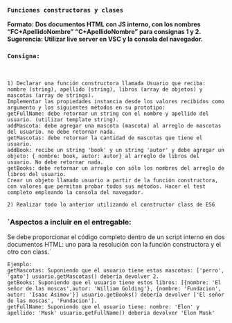 ### `Funciones constructoras y clases`

**Formato: Dos documentos HTML con JS interno, con los nombres “FC+ApellidoNombre” “C+ApellidoNombre” para consignas 1 y 2.
Sugerencia: Utilizar live server en VSC y la consola del navegador.**
 
### `Consigna:`
<br />


```
1) Declarar una función constructora llamada Usuario que reciba: nombre (string), apellido (string), libros (array de objetos) y mascotas (array de strings). 
Implementar las propiedades instancia desde los valores recibidos como argumento y los siguientes métodos en su prototipo:
getFullName: debe retornar un string con el nombre y apellido del usuario. (utilizar template string).
addMascota: debe agregar una mascota (mascota) al arreglo de mascotas del usuario. no debe retornar nada.
getMascotas: debe retornar la cantidad de mascotas que tiene el usuario.
addBook: recibe un string 'book' y un string 'autor' y debe agregar un objeto: { nombre: book, autor: autor} al arreglo de libros del usuario. No debe retornar nada.      
getBooks: debe retornar un arreglo con sólo los nombres del arreglo de libros del usuario.  
Crear un objeto llamado usuario a partir de la función constructora, con valores que permitan probar todos sus métodos. Hacer el test completo empleando la consola del navegador.
```
```
2) Realizar todo lo anterior utilizando el constructor class de ES6
```

### `Aspectos a incluir en el entregable:
Se debe proporcionar el código completo dentro de un script interno en dos documentos HTML: uno para la resolución con la función constructora y el otro con class.`

```
Ejemplo:
getMascotas: Suponiendo que el usuario tiene estas mascotas: ['perro', 'gato'] usuario.getMascotas() debería devolver 2.
getBooks: Suponiendo que el usuario tiene estos libros: [{nombre: 'El señor de las moscas',autor: 'William Golding'}, {nombre: 'Fundacion', autor: 'Isaac Asimov'}] usuario.getBooks() debería devolver ['El señor de las moscas', 'Fundacion'].
getFullName: Suponiendo que el usuario tiene: nombre: 'Elon' y apellido: 'Musk' usuario.getFullName() deberia devolver 'Elon Musk'
```

